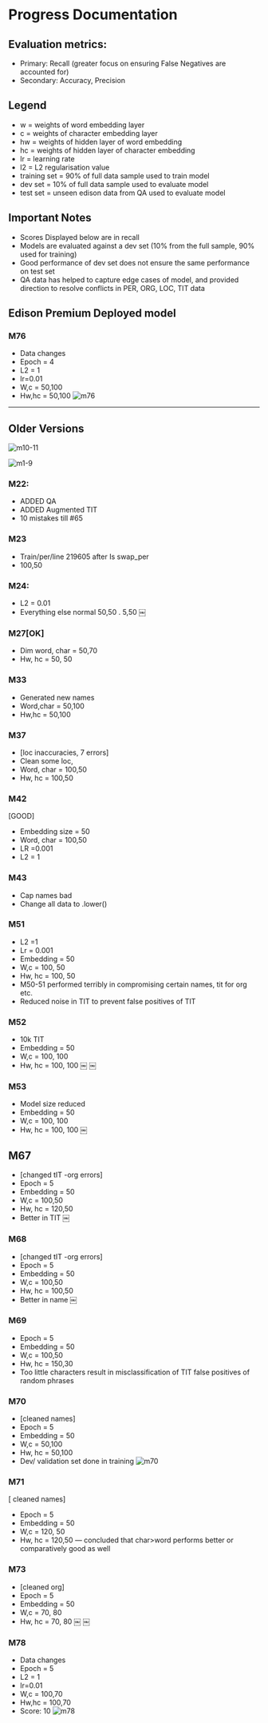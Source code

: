 # Progress Documentation

## Evaluation metrics: 
- Primary: Recall (greater focus on ensuring False Negatives are accounted for)
- Secondary: Accuracy, Precision 

## Legend
- w = weights of word embedding layer
- c = weights of character embedding layer
- hw = weights of hidden layer of word embedding
- hc = weights of hidden layer of character embedding
- lr = learning rate
- l2 = L2 regularisation value
- training set = 90% of full data sample used to train model
- dev set = 10% of full data sample used to evaluate model
- test set = unseen edison data from QA used to evaluate model

## Important Notes
- Scores Displayed below are in recall
- Models are evaluated against a dev set (10% from the full sample, 90% used for training)
- Good performance of dev set does not ensure the same performance on test set
- QA data has helped to capture edge cases of model, and provided direction to resolve conflicts in PER, ORG, LOC, TIT data 

## Edison Premium Deployed model
### M76
- Data changes
- Epoch = 4
- L2 = 1
- lr=0.01
- W,c = 50,100
- Hw,hc = 50,100
![m76](https://github.com/freshiefrey/edison-projects/blob/master/nc/performance/m76.png)

-----------------

## Older Versions
![m10-11](https://github.com/freshiefrey/edison-projects/blob/master/nc/performance/m10-11.png)


![m1-9](https://github.com/freshiefrey/edison-projects/blob/master/nc/performance/m1-9.png)

### M22:
- ADDED QA
- ADDED Augmented TIT
- 10 mistakes till #65

### M23
- Train/per/line 219605 after Is swap_per
- 100,50

### M24: 
- L2 = 0.01
- Everything else normal 
50,50 . 5,50
￼
### M27[OK]
- Dim word, char = 50,70
- Hw, hc = 50, 50

### M33
- Generated new names
- Word,char = 50,100
- Hw,hc = 50,100

### M37
- [loc inaccuracies, 7 errors]
- Clean some loc,
- Word, char = 100,50
- Hw, hc = 100,50

### M42
[GOOD]
- Embedding size = 50
- Word, char = 100,50
- LR =0.001
- L2 = 1

### M43
- Cap names bad
- Change all data to .lower()

### M51
- L2 =1 
- Lr = 0.001
- Embedding = 50
- W,c = 100, 50
- Hw, hc = 100, 50
- M50-51 performed terribly in compromising certain names, tit for org etc.
- Reduced noise in TIT to prevent false positives of TIT

### M52
- 10k TIT
- Embedding = 50
- W,c = 100, 100
- Hw, hc = 100, 100
￼
￼
### M53
- Model size reduced
- Embedding = 50
- W,c = 100, 100
- Hw, hc = 100, 100
￼
## M67
- [changed tIT -org errors]
- Epoch = 5
- Embedding = 50
- W,c =  100,50
- Hw, hc = 120,50
- Better in TIT
￼
###  M68
- [changed tIT -org errors]
- Epoch = 5
- Embedding = 50
- W,c =  100,50
- Hw, hc = 100,50
- Better in name
￼
### M69
- Epoch = 5
- Embedding = 50
- W,c =  100,50
- Hw, hc = 150,30
- Too little characters result in misclassification of TIT false positives of random phrases

### M70
- [cleaned names]
- Epoch = 5
- Embedding = 50
- W,c =  50,100
- Hw, hc = 50,100
- Dev/ validation set done in training 
![m70](https://github.com/freshiefrey/edison-projects/blob/master/nc/performance/m70.png)


### M71
[ cleaned names]
- Epoch = 5
- Embedding = 50
- W,c =  120, 50
- Hw, hc = 120,50
— concluded that char>word performs better or comparatively good as well

### M73
- [cleaned org]
- Epoch = 5
- Embedding = 50
- W,c =  70, 80
- Hw, hc = 70, 80
￼
￼
### M78
- Data changes
- Epoch = 5
- L2 = 1
- lr=0.01
- W,c = 100,70
- Hw,hc = 100,70
- Score: 10
![m78](https://github.com/freshiefrey/edison-projects/blob/master/nc/performance/m78.png)
